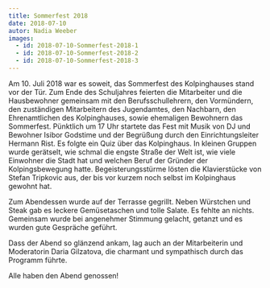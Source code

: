 ```yaml
---
title: Sommerfest 2018
date: 2018-07-10
autor: Nadia Weeber
images:
  - id: 2018-07-10-Sommerfest-2018-1
  - id: 2018-07-10-Sommerfest-2018-2
  - id: 2018-07-10-Sommerfest-2018-3
---
```


Am 10. Juli 2018 war es soweit, das Sommerfest des Kolpinghauses stand vor der Tür. <!--mehr--> Zum Ende des Schuljahres feierten die Mitarbeiter und die Hausbewohner gemeinsam mit den Berufsschullehrern, den Vormündern, den zuständigen Mitarbeitern des Jugendamtes, den Nachbarn, den Ehrenamtlichen des Kolpinghauses, sowie ehemaligen Bewohnern das Sommerfest. Pünktlich um 17 Uhr startete das Fest mit Musik von DJ und Bewohner Isibor Godstime und der Begrüßung durch den Einrichtungsleiter Hermann Rist. Es folgte ein Quiz über das Kolpinghaus. In kleinen Gruppen wurde gerätselt, wie schmal die engste Straße der Welt ist, wie viele Einwohner die Stadt hat und welchen Beruf der Gründer der Kolpingsbewegung hatte. Begeisterungsstürme lösten die Klavierstücke von Stefan Tripkovic aus, der bis vor kurzem noch selbst im Kolpinghaus gewohnt hat.

Zum Abendessen wurde auf der Terrasse gegrillt. Neben Würstchen und Steak gab es leckere Gemüsetaschen und tolle Salate. Es fehlte an nichts. Gemeinsam wurde bei angenehmer Stimmung gelacht, getanzt und es wurden gute Gespräche geführt. 

Dass der Abend so glänzend ankam, lag auch an der Mitarbeiterin und Moderatorin Daria Gilzatova, die charmant und sympathisch durch das Programm führte. 

Alle haben den Abend genossen!
